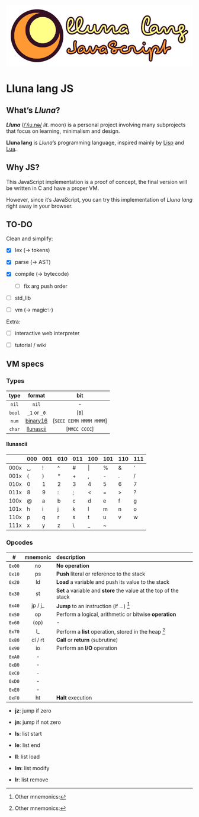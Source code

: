 ![logo](logo.svg)

# Lluna lang JS

## What’s _Lluna_?

**_Lluna_** ([/ˈʎu.nə/](https://en.wiktionary.org/wiki/lluna) _lit._ moon) is a personal project involving many subprojects that focus on learning, minimalism and design.

**Lluna lang** is _Lluna_’s programming language, inspired mainly by [Lisp](<https://en.wikipedia.org/wiki/Lisp_(programming_language)>) and [Lua](<https://en.wikipedia.org/wiki/Lua_(programming_language)>).

## Why JS?

This JavaScript implementation is a proof of concept, the final version will be written in C and have a proper VM.

However, since it’s JavaScript, you can try this implementation of _Lluna lang_ right away in your browser.

## TO-DO

Clean and simplify:

-   [x] lex (→ tokens)

-   [x] parse (→ AST)

-   [x] compile (→ bytecode)

    -   [ ] fix arg push order

-   [ ] std_lib

-   [ ] vm (→ magic✨)

Extra:

-   [ ] interactive web interpreter

-   [ ] tutorial / wiki

## VM specs

### Types

|  type  |                                     format                                     |           bit           |
| :----: | :----------------------------------------------------------------------------: | :---------------------: |
| `nil`  |                                     `nil`                                      |            -            |
| `bool` |                                  `_1` or `_0`                                  |          [`B`]          |
| `num`  | [binary16](https://en.wikipedia.org/wiki/Half-precision_floating-point_format) | [`SEEE EEMM MMMM MMMM`] |
| `char` |                            [llunascii](#llunascii)                             |      [`MMCC CCCC`]      |

#### llunascii

|      | 000 | 001 | 010 | 011 | 100 | 101 | 110 | 111 |
| ---- | --- | --- | --- | --- | --- | --- | --- | --- |
| 000x | ␣   | !   | ^   | #   | \|  | %   | &   | '   |
| 001x | (   | )   | \*  | +   | ,   | -   | .   | /   |
| 010x | 0   | 1   | 2   | 3   | 4   | 5   | 6   | 7   |
| 011x | 8   | 9   | :   | ;   | <   | =   | >   | ?   |
| 100x | @   | a   | b   | c   | d   | e   | f   | g   |
| 101x | h   | i   | j   | k   | l   | m   | n   | o   |
| 110x | p   | q   | r   | s   | t   | u   | v   | w   |
| 111x | x   | y   | z   | \\  | \_  | ~   |     |     |

### Opcodes

|   #    | mnemonic | description                                                        |
| :----: | :------: | :----------------------------------------------------------------- |
| `0x00` |    no    | **No operation**                                                   |
| `0x10` |    ps    | **Push** literal or reference to the stack                         |
| `0x20` |    ld    | **Load** a variable and push its value to the stack                |
| `0x30` |    st    | **Set** a variable and **store** the value at the top of the stack |
| `0x40` | jp / j\_ | **Jump** to an instruction (if ...) [^1]                           |
| `0x50` |    op    | Perform a logical, arithmetic or bitwise **operation**             |
| `0x60` |   (op)   | -                                                                  |
| `0x70` |   l\_    | Perform a **list** operation, stored in the heap [^1]              |
| `0x80` | cl / rt  | **Call** or **return** (subrutine)                                 |
| `0x90` |    io    | Perform an **I/O** operation                                       |
| `0xA0` |    -     |                                                                    |
| `0xB0` |    -     |                                                                    |
| `0xC0` |    -     |                                                                    |
| `0xD0` |    -     |                                                                    |
| `0xE0` |    -     |                                                                    |
| `0xF0` |    ht    | **Halt** execution                                                 |

[^1]: Other mnemonics:

-   **jz**: jump if zero

-   **jn**: jump if not zero

-   **ls**: list start

-   **le**: list end

-   **ll**: list load

-   **lm**: list modify

-   **lr**: list remove
